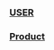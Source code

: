 ### [USER](https://github.com/kps990515/flab/tree/master/project_design/user)
### [Product](https://github.com/kps990515/flab/tree/master/project_design/product)


